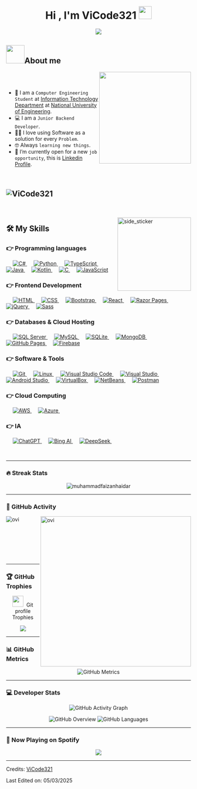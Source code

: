 <h1 align="center">Hi , I'm ViCode321 <img src="https://media.giphy.com/media/hvRJCLFzcasrR4ia7z/giphy.gif"
    width="35">
</h1>
<p align="center">
  <a><img
      src="https://readme-typing-svg.herokuapp.com?font=Time+New+Roman&color=%23C8BE25&size=25&center=true&vCenter=true&width=600&height=100&lines=Computer+Engineering+Student;Junior+Backend+Developer;Always+learning+new+things"></a>
</p>

## <picture><img src="https://github.com/7oSkaaa/7oSkaaa/blob/main/Images/about_me.gif?raw=true" width=50px></picture>About me

<picture> <img align="right" src="https://github.com/7oSkaaa/7oSkaaa/blob/main/Images/Right_Side.gif?raw=true"
    width=250px></picture>
<br><br>

- :school: I am a `Computer Engineering Student` at [Information Technology Department](https://www.uni.edu.ni) at
[National University of Engineering](https://www.uni.edu.ni).
- :computer: I am a `Junior Backend Developer`.
- :technologist: I love using Software as a solution for every `Problem`.
- :nerd_face: Always `learning new things`.
- :thinking: I’m currently open for a new `job opportunity`, this is [Linkedin
Profile](https://www.linkedin.com/in/víctor-guevara-8130622bb).
<br>

## <p align="left"> <img src="https://komarev.com/ghpvc/?username=ViCode321&label=Profile%20views&color=770677&style=for-the-badge&logo=star" alt="ViCode321" style="padding-right:20px;" /></p>

<br />

<img align="right" width=200px height=200px alt="side_sticker"
  src="https://media.giphy.com/media/TEnXkcsHrP4YedChhA/giphy.gif" />


## 🛠️ My Skills

### 👉 Programming languages

<p align="left"> &emsp;    
  <a href="https://docs.microsoft.com/en-us/dotnet/csharp/">
    <img alt="C#" src="https://img.shields.io/badge/C%23-%23239120.svg?logo=c-sharp&logoColor=white" />
  </a> &emsp;
<a href="https://www.python.org/">
    <img alt="Python" src="https://img.shields.io/badge/Python-%2314354C.svg?logo=python&logoColor=white" />
</a> &emsp;
<a href="https://www.typescriptlang.org/" target="_blank">
    <img alt="TypeScript" src="https://img.shields.io/badge/TypeScript-3178C6.svg?logo=typescript&logoColor=white" />
</a> &emsp;
  <a href="https://www.java.com/">
    <img alt="Java" src="https://img.shields.io/badge/Java-%23007396.svg?logo=java&logoColor=white" />
  </a> &emsp;
  <a href="https://kotlinlang.org/">
    <img alt="Kotlin" src="https://img.shields.io/badge/Kotlin-%230095D5.svg?logo=kotlin&logoColor=white" />
  </a> &emsp;
  <a href="https://en.wikipedia.org/wiki/C(programming_language)">
    <img alt="C" src="https://img.shields.io/badge/C-%23A8B9CC.svg?logo=c&logoColor=white" />
  </a> &emsp;
  <a href="https://developer.mozilla.org/en-US/docs/Web/JavaScript">
    <img alt="JavaScript"
      src="https://img.shields.io/badge/JavaScript%20-%23F7DF1E.svg?logo=javascript&logoColor=black" />
  </a>
</p>

### 👉 Frontend Development
<p align="left"> &emsp; 
    <a href="https://www.w3.org/html/" target="_blank"> <img alt="HTML"
      src="https://img.shields.io/badge/HTML5%20-%23E34F26.svg?logo=html5&logoColor=white"> 
    </a> &emsp; <a
    href="https://www.w3schools.com/css/" target="_blank"> <img alt="CSS"
      src="https://img.shields.io/badge/CSS%20-%231572B6.svg?logo=css3&logoColor=white"> 
    </a> &emsp; <a
    href="https://getbootstrap.com" target="_blank"> <img alt="Bootstrap"
      src="https://img.shields.io/badge/Bootstrap-%23563D7C.svg?style=flat&logo=bootstrap&logoColor=white" /> 
    </a> &emsp; <a 
    href="https://reactjs.org/" target="_blank"> <img alt="React"
      src="https://img.shields.io/badge/React-%2320232a.svg?style=flat&logo=react&logoColor=%2361DAFB" /> 
    </a> &emsp; <a
    href="https://dotnet.microsoft.com/apps/aspnet/web-apps" target="_blank"> <img alt="Razor Pages"
      src="https://img.shields.io/badge/Razor%20Pages-%230072B6.svg?style=flat&logo=.net&logoColor=white" /> 
    </a> &emsp; <a 
    href="https://jquery.com/" target="_blank"> <img alt="jQuery" 
      src="https://img.shields.io/badge/jQuery-%230769AD.svg?style=flat&logo=jquery&logoColor=white"/> 
    </a> &emsp; <a 
    href="https://sass-lang.com/" target="_blank"> <img alt="Sass" 
      src="https://img.shields.io/badge/Sass-CC6699?style=flat-square&logo=Sass&logoColor=white"/> </a>
</p>

### 👉 Databases & Cloud Hosting
<p align="left"> &emsp;
    <a
    href="https://www.microsoft.com/sql-server" target="_blank"> <img alt="SQL Server"
      src="https://img.shields.io/badge/SQL%20Server-%23CC2927.svg?style=flat&logo=microsoft-sql-server&logoColor=white" />
    </a> &emsp;
    <a href="https://www.mysql.com/"><img alt="MySQL"
      src="https://img.shields.io/badge/MySQL-%2300f.svg?style=flat&llogo=mysql&logoColor=white">
    </a> &emsp; <a
    href="https://www.sqlite.org/"><img alt="SQLite"
      src="https://img.shields.io/badge/sqlite-%2307405e.svg?style=flat&logo=sqlite&logoColor=white" />
    </a> &emsp; <a
    href="https://www.mongodb.com/" target="_blank"> <img alt="MongoDB"
      src="https://img.shields.io/badge/MongoDB-%2347A248.svg?style=flat&logo=mongodb&logoColor=white" /> 
    </a> &emsp; <a 
    href="https://www.github.com"><img alt="GitHub Pages"
      src="https://img.shields.io/badge/GitHub%20Pages-%23327FC7.svg?style=flat&llogo=github&logoColor=white">
    </a> &emsp; 
    <a href="https://firebase.google.com/"><img alt="Firebase"
      src="https://img.shields.io/badge/Firebase-%23316192.svg?logo=firebase&logoColor=white"></a>
</p>

### 👉 Software & Tools

<p align="left"> &emsp;
  <a 
      href="https://git-scm.com/" target="_blank"> <img alt="Git" 
      src="https://img.shields.io/badge/Git%20-%23F05033.svg?style=flat&logo=git&logoColor=white"/>
  </a> &emsp;
  <a 
      href="https://www.linux.org/" target="_blank"> <img alt="Linux"
      src="https://img.shields.io/badge/Linux-FCC624?style=flat&logo=linux&logoColor=white"/>
  </a> &emsp;
  <a 
      href="https://code.visualstudio.com/" target="_blank"><img alt="Visual Studio Code"
      src="https://img.shields.io/badge/Visual%20Studio%20Code-0078d7.svg?style=flat&logo=visual-studio-code&logoColor=white"/>
  </a> &emsp;
  <a 
      href="https://visualstudio.microsoft.com/" target="_blank"><img alt="Visual Studio"
      src="https://img.shields.io/badge/Visual%20Studio-5C2D91?style=flat&logo=visual-studio&logoColor=white"/>
  </a> &emsp;
  <a 
      href="https://developer.android.com/" target="_blank"><img alt="Android Studio"
      src="https://img.shields.io/badge/Android%20Studio-3DDC84?style=flat&logo=android-studio&logoColor=white"/>
  </a> &emsp;
  <a href="https://www.virtualbox.org/" target="_blank"><img alt="VirtualBox"
      src="https://img.shields.io/badge/VirtualBox-183A61?logo=virtualbox&logoColor=white"/>
  </a> &emsp;
  <a href="https://netbeans.apache.org/front/main/index.html" target="_blank"><img alt="NetBeans"
      src="https://img.shields.io/badge/NetBeans-1B6AC6?logo=apache-netbeans-ide&logoColor=white"/>
  </a> &emsp;
  <a href="https://www.postman.com/"><img alt="Postman"
      src="https://img.shields.io/badge/Postman-FF6C37?logo=postman&logoColor=white"></a>
</p>

### 👉 Cloud Computing 

<p align="left"> &emsp;
    <a href="https://aws.amazon.com/" target="_blank">
      <img alt="AWS" src="https://img.shields.io/badge/AWS-%23FF9900.svg?style=flat&logo=amazon-aws&logoColor=white" />
    </a> &emsp;
    <a href="https://azure.microsoft.com/" target="_blank">
      <img alt="Azure" src="https://img.shields.io/badge/Azure-%230072C6.svg?style=flat&logo=microsoft-azure&logoColor=white" />
    </a> &emsp;
</p>

### 👉 IA
<p align="left"> &emsp;
    <a href="https://openai.com/chatgpt" target="_blank">
      <img alt="ChatGPT" src="https://img.shields.io/badge/ChatGPT-412991?style=flat&logo=openai&logoColor=white" />
    </a> &emsp;
    <a href="https://www.bing.com/new" target="_blank">
      <img alt="Bing AI" src="https://img.shields.io/badge/Bing%20AI-258FFA?style=flat&logo=Microsoft-Bing&logoColor=white" />
    </a> &emsp;
    <a href="https://deepseek.com/" target="_blank">
      <img alt="DeepSeek" src="https://img.shields.io/badge/DeepSeek-008080?style=flat&logo=data:image/png;base64,iVBORw0KGgoAAAANSUhEUgAAACAAAAAgCAYAAABzenr0AAABIElEQVRYR+2WsUoDQRCFv0pYKCgoKChIZGdn4JSEhBQUv4AC7gDgAIqCgpa9RmMhQXgIfgIIgZpa0NFBkJtLNVy+VhT2dd3Zu6XJ7Y7CT9+DJJXGGeW8CyABngDUs9E6hv8AZ8ATmANwgp+xlD8zGV3lA1cAFrABmEBz6qA3aAHUABfwM+mr3/jkLTQQD8wKl6UEFGwAt4m9qzgEXDykbiH4AUmAPvQq2/QOEKRIRwq1zyvxgb0DZuAaOcbIHfgAysARuAB7wHmk4hhq4BzN8AxWvgoE7oJWxImq8drd0RHgeZMg9HjHpPLD5ncJs4IPG71YUnqUmHLRIR8YmeTNyrwPv1j34j5ZkpTf3kW2CtnH5MX18vEMrnE+9PrQ8w5ynrT/+qG/k77u7AvUynpZZmAAAAABJRU5ErkJggg==" />
    </a> &emsp;
</p>

<br />

<hr>

### 🔥 Streak Stats
<p align="center"><img src="https://github-readme-streak-stats.herokuapp.com/?user=ViCode321&theme=algolia" alt="muhammadfaizanhaidar"  /></p>
<hr>
 
### 🚀 GitHub Activity
<p align="center">
<p><img align="left" src="https://github-readme-stats.vercel.app/api/top-langs?username=ViCode321&show_icons=true&locale=en&layout=compact&theme=chartreuse-dark" alt="ovi" /></p>
<p>&nbsp;<img align="right" src="https://github-readme-stats.vercel.app/api?username=ViCode321&show_icons=true&locale=en&theme=chartreuse-dark" alt="ovi" width="410" /></p>
<br><br><br><br><br>


<hr>

### 🏆 GitHub Trophies
<p align="center">
    <img src="https://media.giphy.com/media/QaMcXSekUWx7aogAUr/giphy.gif" width="30" />
    &nbsp;Git profile Trophies
</p>
<p align="center">
    <img src="https://github-profile-trophy.vercel.app/?username=ViCode321&theme=juicyfresh&no-bg=true" />
</p>

<hr>

### 📊 GitHub Metrics
<p align="center">
    <img src="https://metrics.lecoq.io/ViCode321?template=classic&isocalendar=1&languages=1&stars=1&habits=1&achievements=1&activity=1&followup=1&introduction=1&people=1&repositories=1&repositories=100&repositories.batch=100&repositories.affiliations=owner&repositories.visibility=public&repositories.pinned=0&repositories.forks=0&config.timezone=America%2FNew_York"
        alt="GitHub Metrics" />
</p>

<hr>

### 💻 Developer Stats
<p align="center">
    <img src="https://github-readme-activity-graph.vercel.app/graph?username=ViCode321&theme=react-dark&hide_border=true" alt="GitHub Activity Graph" />
</p>

<p align="center">
    <img src="https://github.com/ViCode321/github-stats/blob/master/generated/overview.svg" alt="GitHub Overview" />
    <img src="https://github.com/ViCode321/github-stats/blob/master/generated/languages.svg" alt="GitHub Languages" />
</p>

<hr>

### 🎵 Now Playing on Spotify
<p align="center">
    <img src="https://spotify-github-profile.vercel.app/api/view?uid=your_spotify_id&cover_image=true&theme=default&bar_color=53b14f&bar_color_cover=false" />
</p>

-----
Credits: [ViCode321](https://github.com/ViCode321)

Last Edited on: 05/03/2025
